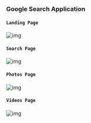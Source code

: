 ### Google Search Application 

#### `Landing Page`
![img](https://github.com/rahulbnc463/Team_DNA/blob/main/google-search-app/bannar/b1.png)
<br/>
#### `Search Page`
![img](https://github.com/rahulbnc463/Team_DNA/blob/main/google-search-app/bannar/b2.png)
<br/>
#### `Photos Page`
![img](https://github.com/rahulbnc463/Team_DNA/blob/google-search-app/main/bannar/b3.png)
<br/>
#### `Videos Page`
![img](https://github.com/rahulbnc463/Team_DNA/blob/google-search-app/main/bannar/b4.png)
<br/>

